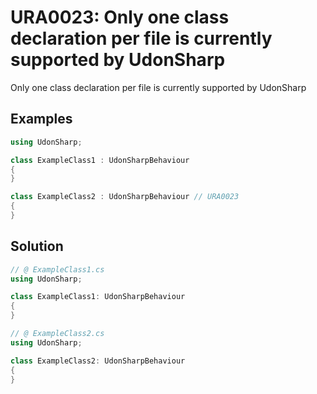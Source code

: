 # URA0023: Only one class declaration per file is currently supported by UdonSharp

Only one class declaration per file is currently supported by UdonSharp

## Examples

```csharp
using UdonSharp;

class ExampleClass1 : UdonSharpBehaviour
{
}

class ExampleClass2 : UdonSharpBehaviour // URA0023
{
}
```

## Solution

```csharp
// @ ExampleClass1.cs
using UdonSharp;

class ExampleClass1: UdonSharpBehaviour
{
}

// @ ExampleClass2.cs
using UdonSharp;

class ExampleClass2: UdonSharpBehaviour
{
}
```
